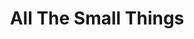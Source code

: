 ---
ee_id_show: '4108'
site: '1'
type: '5'
title: All The Small Things
url: all-the-small-things
live_url:
year: '2014'
venue: Herning Museum of Contemporary Art
state_country: Herning
pitch: Wasn’t doing IRL shows of nu work 4 a few years (needed a break, lol)…. so
  this one was a chill opportunity 2 try out all the nu ideas I had since my 2011
  Whitney &amp; Lisson shows .....
ps:
imgs: Heart-Denmark-2014-03-install-02-database-SM.jpg,Heart-Denmark-2014-03-install-01-database-SM.jpg,Heart-Denmark-2014-03-install-03-database-SM.jpg,Heart-Denmark-2014-03-install-05-database-SM.jpg,Heart-Denmark-2014-03-install-08-database-SM.jpg,Heart-Denmark-2014-03-install-07-database-SM.jpg,Heart-Denmark-2014-03-install-13-database-SM.jpg,Heart-Denmark-2014-03-install-14-database-SM.jpg,Heart-Denmark-2014-03-install-15-press-SM.jpg
things: "[121] [2011-115-self-playing-nintendo-64-nba-courtside-2] 2011-115 Self Playing
  Nintendo 64 NBA Courtside 2,[210] [2008-003-permanent-vacation] 2008-003 Permanent
  Vacation,[2217] [2011-156-audmcrs-installation] 2011-156 The AUDMCRS Underground
  Dance Music Collection of Recorded Sound,[2242] [2013-063-audmcrs-website] 2013-063
  AUDMCRS website,[4109] [code-on-and-on] 2012 On and on,[4110] [2013-31-diddy-lakes]
  2013-31 Diddy Lakes,[4111] [2013-117-the-source-desktop-wireform] 2013 117 The Source
  Issue 1 Desktop Wireform,[4112] [2013-133-the-source-issue-3-i-shot-andy-warhol]
  2013 133 The Source Issue 3 I Shot Andy Warhol,[4113] [2013-168-the-source-issue-4-on-and-on]
  2013-168 The Source Issue 4 On and On,[4114] [2013-138-the-source-pizza-party] 2013
  138 The Source Issue 2 Pizza Party,[4115] [2013-169-freshbuzz] 2013-169 Freshbuzz,[4116]
  [2013-087-blackberry-lakes] 2013-087 Blackberry / Lakes,[4117] [2013-189-asshole-lakes]
  2013-189 Asshole / Lakes,[4118] [2013-190-awkard-smiles-lakes] 2013-190 Awkard Smiles
  / Lakes,[4119] [2013-193-seinfeld-dvd-lakes] 2013-193 Seinfeld DVD / Lakes,[4166]
  [2014-126-all-the-small-things-trailer] 2014 126 All The Small Things trailer,[4168]
  [2014-125-all-the-small-things] 2014-125 All The Small Things,[4221] [2013-206-25-clintons-2-palms-and-a-taurus]
  2013-206 25 clintons, 2 Palms, and a Taurus,[4222] [2013-220-dances-for-electric-piano-performance]
  2013-220 Dances for Electric Piano (Performance),[4227] [2013-198-photoshop-cs]
  2013-198 Photoshop CS,[4228] [2013-196-quickoffice] 2013-196 QuickOffice,[4229]
  [2014-033-bath-safety] 2014-033 Bath Safety,[4230] [2014-035-calcium-source] 2014-035
  Calcium Source,[4231] [2014-036-doooh] 2014-036 Doooh,[4232] [2014-037-dunks] 2014-037
  Dunks,[4233] [2014-039-established-92] 2014-039 Established 92,[4234] [2014-040-gravers]
  2014-040 Gravers,[4235] [2014-041-hater] 2014-041 Hater,[4236] [2014-046-raw-youth]
  2014-046 Raw Youth,[4237] [2014-047-scene-girls] 2014-047 Scene Girls,[4238] [2014-034-tools]
  2014-034 Tools,[4240] [2013-197-since-u-been-gone-music-for-stereos] 2013-197 Since
  U Been Gone / Music For Stereos,[4241] [2013-199-the-source-sculpture] 2013-199
  The Source (sculpture)"
status:
vis: Y
layout: shows
---